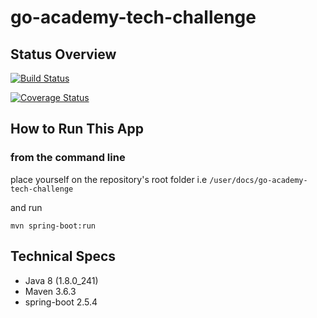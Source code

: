 # go-academy-tech-challenge

## Status Overview 

[![Build Status](https://app.travis-ci.com/jonathan-briceno/go-academy-tech-challenge.svg?branch=main)](https://app.travis-ci.com/jonathan-briceno/go-academy-tech-challenge)

[![Coverage Status](https://coveralls.io/repos/github/jonathan-briceno/go-academy-tech-challenge/badge.svg)](https://coveralls.io/github/jonathan-briceno/go-academy-tech-challenge)

## How to Run This App 

### from the command line 

place yourself on the repository's root folder i.e ```/user/docs/go-academy-tech-challenge```

and run 

```mvn spring-boot:run```

## Technical Specs 

- Java 8 (1.8.0_241)
- Maven 3.6.3 
- spring-boot 2.5.4